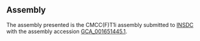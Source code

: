 

Assembly
--------

The assembly presented is the CMCC(F)T1i assembly submitted to
[INSDC](http://www.insdc.org) with the assembly accession
[GCA\_001651445.1](http://www.ebi.ac.uk/ena/data/view/GCA_001651445.1).
